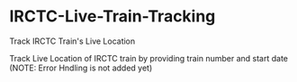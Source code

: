# IRCTC-Live-Train-Tracking
Track IRCTC Train's Live Location

Track Live Location of IRCTC train by providing train number and start date (NOTE: Error Hndling is not added yet)
